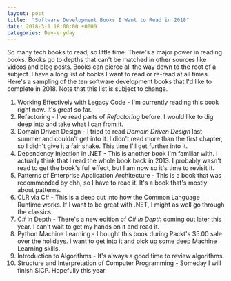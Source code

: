 ```yaml
---
layout: post
title:  "Software Development Books I Want to Read in 2018"
date: 2018-3-1 18:00:00 +0000
categories: Dev-eryday
---
```


So many tech books to read, so little time. There's a major power in reading books. Books go to depths that can't be matched in other sources like videos and blog posts. Books can pierce all the way down to the root of a subject. I have a long list of books I want to read or re-read at all times. Here's a sampling of the ten software development books that I'd like to complete in 2018. Note that this list is subject to change.

1. Working Effectively with Legacy Code - I'm currently reading this book right now. It's great so far.
2. Refactoring - I've read parts of *Refactoring* before. I would like to dig deep into and take what I can from it.
3. Domain Driven Design - I tried to read *Domain Driven Design* last summer and couldn't get into it. I didn't read more than the first chapter, so I didn't give it a fair shake. This time I'll get further into it.
4. Dependency Injection in .NET - This is another book I'm familiar with. I actually think that I read the whole book back in 2013. I probably wasn't read to get the book's full effect, but I am now so it's time to revisit it.
5. Patterns of Enterprise Application Architecture - This is a book that was recommended by dhh, so I have to read it. It's a book that's mostly about patterns.
6. CLR via C# - This is a deep cut into how the Common Language Runtime works. If I want to be great with .NET, I might as well go through the classics.
7. C# in Depth - There's a new edition of *C# in Depth* coming out later this year. I can't wait to get my hands on it and read it.
8. Python Machine Learning - I bought this book during Packt's $5.00 sale over the holidays. I want to get into it and pick up some deep Machine Learning skills.
9. Introduction to Algorithms - It's always a good time to review algorithms.
10. Structure and Interpretation of Computer Programming - Someday I will finish SICP. Hopefully this year.